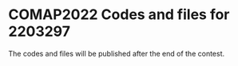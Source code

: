 # COMAP2022 Codes and files for 2203297

The codes and files will be published after the end of the contest.
